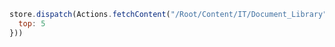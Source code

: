 ```javascript
store.dispatch(Actions.fetchContent("/Root/Content/IT/Document_Library", {
  top: 5
}))
```
